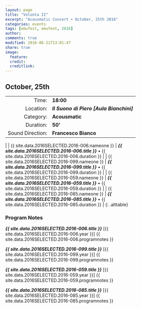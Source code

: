 ```yaml
---
layout: page
title: "Volonta II"
excerpt: "Acousmatic Concert • October, 25th 2016"
categories: events
tags: [emufest, emufest, 2016]
author:
comments: true
modified: 2016-06-21T13:01:47
share: true
image:
  feature:
  credit:
  creditlink:
---
```


## October, 25th

|  |  |
|------------:|:------------|
| Time: | **18:00** |
| Location: | ***Il Suono di Piero [Aula Bianchini]*** |
| Category: | **Acousmatic** |
| Duration: | **50'** |
| Sound Direction: | **Francesco Bianco** |
|
| {{ site.data.2016SELECTED.2016-006.nameone }} | ***{{ site.data.2016SELECTED.2016-006.title }}*** • {{ site.data.2016SELECTED.2016-006.duration }} |
| {{ site.data.2016SELECTED.2016-099.nameone }} | ***{{ site.data.2016SELECTED.2016-099.title }}*** • {{ site.data.2016SELECTED.2016-099.duration }} |
| {{ site.data.2016SELECTED.2016-059.nameone }} | ***{{ site.data.2016SELECTED.2016-059.title }}*** • {{ site.data.2016SELECTED.2016-059.duration }} |
| {{ site.data.2016SELECTED.2016-085.nameone }} | ***{{ site.data.2016SELECTED.2016-085.title }}*** • {{ site.data.2016SELECTED.2016-085.duration }} |
{: .alttable}

### Program Notes

***{{ site.data.2016SELECTED.2016-006.title }}*** [{{ site.data.2016SELECTED.2016-006.year }}] {{ site.data.2016SELECTED.2016-006.programnotes }}

***{{ site.data.2016SELECTED.2016-099.title }}*** [{{ site.data.2016SELECTED.2016-099.year }}] {{ site.data.2016SELECTED.2016-099.programnotes }}

***{{ site.data.2016SELECTED.2016-059.title }}*** [{{ site.data.2016SELECTED.2016-059.year }}] {{ site.data.2016SELECTED.2016-059.programnotes }}

***{{ site.data.2016SELECTED.2016-085.title }}*** [{{ site.data.2016SELECTED.2016-085.year }}] {{ site.data.2016SELECTED.2016-085.programnotes }}
